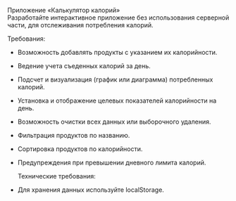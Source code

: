 Приложение «Калькулятор калорий»	
Разработайте интерактивное приложение без использования серверной части, для отслеживания потребления калорий.

Требования:
- Возможность добавлять продукты с указанием их калорийности.
- Ведение учета съеденных калорий за день.
- Подсчет и визуализация (график или диаграмма) потребленных калорий.
- Установка и отображение целевых показателей калорийности на день.
- Возможность очистки всех данных или выборочного удаления.
- Фильтрация продуктов по названию.
- Сортировка продуктов по калорийности.
- Предупреждения при превышении дневного лимита калорий.

	Технические требования:
- Для хранения данных используйте localStorage.
